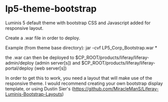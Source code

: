 lp5-theme-bootstrap
===================

Luminis 5 default theme with bootstrap CSS and Javascript added for responsive layout.

Create a .war file in order to deploy.

Example (from theme base directory):
jar -cvf LP5_Corp_Bootstrap.war *

the .war can then be deployed to $CP_ROOT/products/liferay/liferay-admin/deploy (admin server[s]) and $CP_ROOT/products/liferay/liferay-portal/deploy (web server[s])

In order to get this to work, you need a layout that will make use of the responsive theme. I would recommend creating your own bootstrap display template, or using Dustin Sier's (https://github.com/MiracleManS/Liferay-Luminis-Bootstrap-Layouts)

